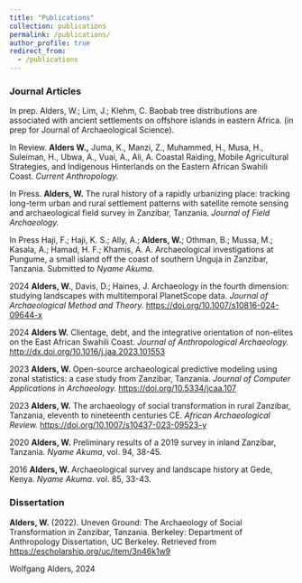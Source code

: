 ```yaml
---
title: "Publications"
collection: publications
permalink: /publications/
author_profile: true
redirect_from:
  - /publications
---
```


### Journal Articles
In prep. Alders, W.; Lim, J.; Klehm, C. Baobab tree distributions are associated with ancient settlements on offshore islands in eastern Africa. (in prep for Journal of Archaeological Science).

In Review.        	__Alders W.,__ Juma, K., Manzi, Z., Muhammed, H., Musa, H., Suleiman, H., Ubwa, A., Vuai, A., Ali, A. Coastal Raiding, Mobile Agricultural Strategies, and Indigenous Hinterlands on the Eastern African Swahili Coast. _Current Anthropology._

In Press.         __Alders, W.__  The rural history of a rapidly urbanizing place: tracking long-term urban and rural settlement patterns with satellite remote sensing and archaeological field survey in Zanzibar, Tanzania. _Journal of Field Archaeology._

In Press	Haji, F.; Haji, K. S.; Ally, A.; __Alders, W.__; Othman, B.; Mussa, M.; Kasala, A.; Hamad, H. F.; Khamis, A. A. Archaeological investigations at Pungume, a small island off the coast of southern Unguja in Zanzibar, Tanzania. Submitted to _Nyame Akuma_.

2024          __Alders, W.__, Davis, D.; Haines, J. Archaeology in the fourth dimension: studying landscapes with multitemporal PlanetScope data. _Journal of Archaeological Method and Theory._ https://doi.org/10.1007/s10816-024-09644-x

2024	      __Alders W.__ Clientage, debt, and the integrative orientation of non-elites on the East African Swahili Coast. _Journal of Anthropological Archaeology._ http://dx.doi.org/10.1016/j.jaa.2023.101553

2023			 __Alders, W.__ Open-source archaeological predictive modeling using zonal statistics: a case study from Zanzibar, Tanzania. _Journal of Computer Applications in Archaeology._ https://doi.org/10.5334/jcaa.107

2023    __Alders, W.__ The archaeology of social transformation in rural Zanzibar, Tanzania, eleventh to nineteenth centuries CE. _African Archaeological Review._ https://doi.org/10.1007/s10437-023-09523-y

2020 		__Alders, W.__ Preliminary results of a 2019 survey in inland Zanzibar, Tanzania. _Nyame Akuma_, vol. 94, 38-45.

2016 		__Alders, W.__ Archaeological survey and landscape history at Gede, Kenya. _Nyame Akuma_. vol. 85, 33-43.

### Dissertation

__Alders, W.__ (2022). Uneven Ground: The Archaeology of Social Transformation in Zanzibar, Tanzania. Berkeley: Department of Anthropology Dissertation, UC Berkeley. Retrieved from https://escholarship.org/uc/item/3n46k1w9

Wolfgang Alders, 2024
